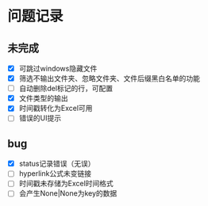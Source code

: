 # 问题记录

## 未完成
- [x] 可跳过windows隐藏文件
- [x] 筛选不输出文件夹、忽略文件夹、文件后缀黑白名单的功能
- [ ] 自动删除del标记的行，可配置
- [x] 文件类型的输出
- [x] 时间戳转化为Excel可用
- [ ] 错误的UI提示

## bug
- [x] status记录错误（无误）
- [ ] hyperlink公式未变链接
- [ ] 时间戳未存储为Excel时间格式
- [ ] 会产生None|None为key的数据
